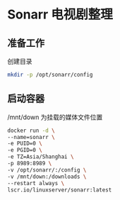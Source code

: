 # Sonarr 电视剧整理

## 准备工作

创建目录

```bash
mkdir -p /opt/sonarr/config
```

## 启动容器

/mnt/down 为挂载的媒体文件位置

```bash
docker run -d \
--name=sonarr \
-e PUID=0 \
-e PGID=0 \
-e TZ=Asia/Shanghai \
-p 8989:8989 \
-v /opt/sonarr/:/config \
-v /mnt/down:/downloads \
--restart always \
lscr.io/linuxserver/sonarr:latest
```

